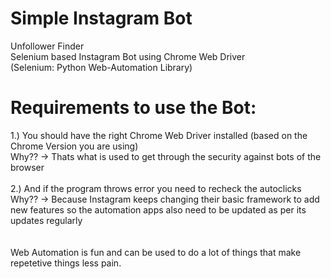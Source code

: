# Simple Instagram Bot
 Unfollower Finder <br />
 Selenium based Instagram Bot using Chrome Web Driver <br />
 (Selenium: Python Web-Automation Library)   <br />



# Requirements to use the Bot: <br />
1.) You should have the right Chrome Web Driver installed (based on the Chrome Version you are using) <br />
      Why?? -> Thats what is used to get through the security against bots of the browser <br /> <br />
2.) And if the program throws error you need to recheck the autoclicks <br />
      Why?? -> Because Instagram keeps changing their basic framework to add new features so the automation apps also need to be updated as per its updates regularly <br />
<br />
<br />
Web Automation is fun and can be used to do a lot of things that make repetetive things less pain.
      
